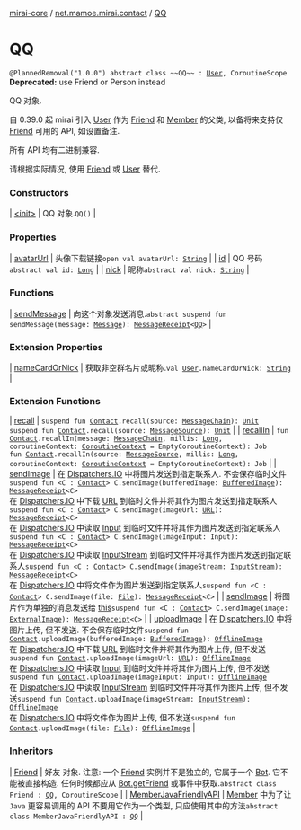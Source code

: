 [mirai-core](../../index.md) / [net.mamoe.mirai.contact](../index.md) / [QQ](./index.md)

# QQ

`@PlannedRemoval("1.0.0") abstract class ~~QQ~~ : `[`User`](../-user/index.md)`, CoroutineScope`
**Deprecated:** use Friend or Person instead

QQ 对象.

自 0.39.0 起 mirai 引入 [User](../-user/index.md) 作为 [Friend](../-friend/index.md) 和 [Member](../-member/index.md) 的父类,
以备将来支持仅 [Friend](../-friend/index.md) 可用的 API, 如设置备注.

所有 API 均有二进制兼容.

请根据实际情况, 使用 [Friend](../-friend/index.md) 或 [User](../-user/index.md) 替代.

### Constructors

| [&lt;init&gt;](-init-.md) | QQ 对象.`QQ()` |

### Properties

| [avatarUrl](avatar-url.md) | 头像下载链接`open val avatarUrl: `[`String`](https://kotlinlang.org/api/latest/jvm/stdlib/kotlin/-string/index.html) |
| [id](id.md) | QQ 号码`abstract val id: `[`Long`](https://kotlinlang.org/api/latest/jvm/stdlib/kotlin/-long/index.html) |
| [nick](nick.md) | 昵称`abstract val nick: `[`String`](https://kotlinlang.org/api/latest/jvm/stdlib/kotlin/-string/index.html) |

### Functions

| [sendMessage](send-message.md) | 向这个对象发送消息.`abstract suspend fun sendMessage(message: `[`Message`](../../net.mamoe.mirai.message.data/-message/index.md)`): `[`MessageReceipt`](../../net.mamoe.mirai.message/-message-receipt/index.md)`<`[`QQ`](./index.md)`>` |

### Extension Properties

| [nameCardOrNick](../name-card-or-nick.md) | 获取非空群名片或昵称.`val `[`User`](../-user/index.md)`.nameCardOrNick: `[`String`](https://kotlinlang.org/api/latest/jvm/stdlib/kotlin/-string/index.html) |

### Extension Functions

| [recall](../recall.md) | `suspend fun `[`Contact`](../-contact/index.md)`.recall(source: `[`MessageChain`](../../net.mamoe.mirai.message.data/-message-chain/index.md)`): `[`Unit`](https://kotlinlang.org/api/latest/jvm/stdlib/kotlin/-unit/index.html)<br>`suspend fun `[`Contact`](../-contact/index.md)`.recall(source: `[`MessageSource`](../../net.mamoe.mirai.message.data/-message-source/index.md)`): `[`Unit`](https://kotlinlang.org/api/latest/jvm/stdlib/kotlin/-unit/index.html) |
| [recallIn](../recall-in.md) | `fun `[`Contact`](../-contact/index.md)`.recallIn(message: `[`MessageChain`](../../net.mamoe.mirai.message.data/-message-chain/index.md)`, millis: `[`Long`](https://kotlinlang.org/api/latest/jvm/stdlib/kotlin/-long/index.html)`, coroutineContext: `[`CoroutineContext`](https://kotlinlang.org/api/latest/jvm/stdlib/kotlin.coroutines/-coroutine-context/index.html)` = EmptyCoroutineContext): Job`<br>`fun `[`Contact`](../-contact/index.md)`.recallIn(source: `[`MessageSource`](../../net.mamoe.mirai.message.data/-message-source/index.md)`, millis: `[`Long`](https://kotlinlang.org/api/latest/jvm/stdlib/kotlin/-long/index.html)`, coroutineContext: `[`CoroutineContext`](https://kotlinlang.org/api/latest/jvm/stdlib/kotlin.coroutines/-coroutine-context/index.html)` = EmptyCoroutineContext): Job` |
| [sendImage](../../net.mamoe.mirai.message/send-image.md) | 在 [Dispatchers.IO](#) 中将图片发送到指定联系人. 不会保存临时文件`suspend fun <C : `[`Contact`](../-contact/index.md)`> C.sendImage(bufferedImage: `[`BufferedImage`](https://docs.oracle.com/javase/6/docs/api/java/awt/image/BufferedImage.html)`): `[`MessageReceipt`](../../net.mamoe.mirai.message/-message-receipt/index.md)`<C>`<br>在 [Dispatchers.IO](#) 中下载 [URL](https://docs.oracle.com/javase/6/docs/api/java/net/URL.html) 到临时文件并将其作为图片发送到指定联系人`suspend fun <C : `[`Contact`](../-contact/index.md)`> C.sendImage(imageUrl: `[`URL`](https://docs.oracle.com/javase/6/docs/api/java/net/URL.html)`): `[`MessageReceipt`](../../net.mamoe.mirai.message/-message-receipt/index.md)`<C>`<br>在 [Dispatchers.IO](#) 中读取 [Input](#) 到临时文件并将其作为图片发送到指定联系人`suspend fun <C : `[`Contact`](../-contact/index.md)`> C.sendImage(imageInput: Input): `[`MessageReceipt`](../../net.mamoe.mirai.message/-message-receipt/index.md)`<C>`<br>在 [Dispatchers.IO](#) 中读取 [InputStream](https://docs.oracle.com/javase/6/docs/api/java/io/InputStream.html) 到临时文件并将其作为图片发送到指定联系人`suspend fun <C : `[`Contact`](../-contact/index.md)`> C.sendImage(imageStream: `[`InputStream`](https://docs.oracle.com/javase/6/docs/api/java/io/InputStream.html)`): `[`MessageReceipt`](../../net.mamoe.mirai.message/-message-receipt/index.md)`<C>`<br>在 [Dispatchers.IO](#) 中将文件作为图片发送到指定联系人`suspend fun <C : `[`Contact`](../-contact/index.md)`> C.sendImage(file: `[`File`](https://docs.oracle.com/javase/6/docs/api/java/io/File.html)`): `[`MessageReceipt`](../../net.mamoe.mirai.message/-message-receipt/index.md)`<C>` |
| [sendImage](../../net.mamoe.mirai.utils/send-image.md) | 将图片作为单独的消息发送给 [this](../../net.mamoe.mirai.utils/send-image/-this-.md)`suspend fun <C : `[`Contact`](../-contact/index.md)`> C.sendImage(image: `[`ExternalImage`](../../net.mamoe.mirai.utils/-external-image/index.md)`): `[`MessageReceipt`](../../net.mamoe.mirai.message/-message-receipt/index.md)`<C>` |
| [uploadImage](../../net.mamoe.mirai.message/upload-image.md) | 在 [Dispatchers.IO](#) 中将图片上传, 但不发送. 不会保存临时文件`suspend fun `[`Contact`](../-contact/index.md)`.uploadImage(bufferedImage: `[`BufferedImage`](https://docs.oracle.com/javase/6/docs/api/java/awt/image/BufferedImage.html)`): `[`OfflineImage`](../../net.mamoe.mirai.message.data/-offline-image/index.md)<br>在 [Dispatchers.IO](#) 中下载 [URL](https://docs.oracle.com/javase/6/docs/api/java/net/URL.html) 到临时文件并将其作为图片上传, 但不发送`suspend fun `[`Contact`](../-contact/index.md)`.uploadImage(imageUrl: `[`URL`](https://docs.oracle.com/javase/6/docs/api/java/net/URL.html)`): `[`OfflineImage`](../../net.mamoe.mirai.message.data/-offline-image/index.md)<br>在 [Dispatchers.IO](#) 中读取 [Input](#) 到临时文件并将其作为图片上传, 但不发送`suspend fun `[`Contact`](../-contact/index.md)`.uploadImage(imageInput: Input): `[`OfflineImage`](../../net.mamoe.mirai.message.data/-offline-image/index.md)<br>在 [Dispatchers.IO](#) 中读取 [InputStream](https://docs.oracle.com/javase/6/docs/api/java/io/InputStream.html) 到临时文件并将其作为图片上传, 但不发送`suspend fun `[`Contact`](../-contact/index.md)`.uploadImage(imageStream: `[`InputStream`](https://docs.oracle.com/javase/6/docs/api/java/io/InputStream.html)`): `[`OfflineImage`](../../net.mamoe.mirai.message.data/-offline-image/index.md)<br>在 [Dispatchers.IO](#) 中将文件作为图片上传, 但不发送`suspend fun `[`Contact`](../-contact/index.md)`.uploadImage(file: `[`File`](https://docs.oracle.com/javase/6/docs/api/java/io/File.html)`): `[`OfflineImage`](../../net.mamoe.mirai.message.data/-offline-image/index.md) |

### Inheritors

| [Friend](../-friend/index.md) | 好友 对象. 注意: 一个 [Friend](../-friend/index.md) 实例并不是独立的, 它属于一个 [Bot](../../net.mamoe.mirai/-bot/index.md). 它不能被直接构造. 任何时候都应从 [Bot.getFriend](../../net.mamoe.mirai/-bot/get-friend.md) 或事件中获取.`abstract class Friend : `[`QQ`](./index.md)`, CoroutineScope` |
| [MemberJavaFriendlyAPI](../-member-java-friendly-a-p-i/index.md) | [Member](../-member/index.md) 中为了让 `Java` 更容易调用的 API 不要用它作为一个类型, 只应使用其中的方法`abstract class MemberJavaFriendlyAPI : `[`QQ`](./index.md) |


